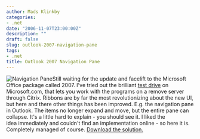 ```yaml
---
author: Mads Klinkby
categories:
- .net
date: "2006-11-07T23:00:00Z"
description: ""
draft: false
slug: outlook-2007-navigation-pane
tags:
- .net
title: Outlook 2007 Navigation Pane
---
```



![Navigation Pane](http://static.getya.net/013/images/navigationpane.jpg)Still waiting for the update and facelift to the Microsoft Office package called 2007. I've tried out the brilliant [test drive](http://www.runaware.com/microsoft/en-us/office2007/td) on Microsoft.com, that lets you work with the programs on a remove server through Citrix. Ribbons are by far the most revolutionizing about the new UI, but here and there other things has been improved. E.g. the navigation pane in Outlook. The items no longer expand and move, but the entire pane can collapse. It's a little hard to explain - you should see it. I liked the idea immediately and couldn't find an implementation online - so here it is. Completely managed of course. [Download the solution.](http://www.kli.dk/blog/NavigationPane.zip)

